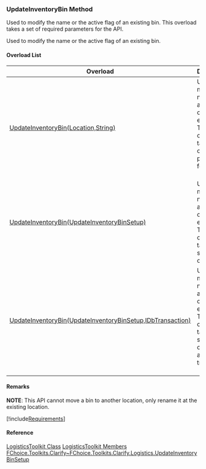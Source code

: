 ### UpdateInventoryBin Method

Used to modify the name or the active flag of an existing bin. This overload takes a set of required parameters for the API.

Used to modify the name or the active flag of an existing bin.

#### Overload List

| Overload | Description |
| --- | --- |
| [UpdateInventoryBin(Location,String)](FChoice.Toolkits.Clarify~FChoice.Toolkits.Clarify.Logistics.LogisticsToolkit~UpdateInventoryBin(Location,String).md) | Used to modify the name or the active flag of an existing bin. This overload takes a set of required parameters for the API.   |
| [UpdateInventoryBin(UpdateInventoryBinSetup)](FChoice.Toolkits.Clarify~FChoice.Toolkits.Clarify.Logistics.LogisticsToolkit~UpdateInventoryBin(UpdateInventoryBinSetup).md) | Used to modify the name or the active flag of an existing bin. This overload takes a setup object.   |
| [UpdateInventoryBin(UpdateInventoryBinSetup,IDbTransaction)](FChoice.Toolkits.Clarify~FChoice.Toolkits.Clarify.Logistics.LogisticsToolkit~UpdateInventoryBin(UpdateInventoryBinSetup,IDbTransaction).md) | Used to modify the name or the active flag of an existing bin. This overload takes a setup object and a database transaction.   |

#### Remarks

**NOTE**: This API cannot move a bin to another location, only rename it at the existing location.

[!include[Requirements](../partials/requirements.md)]

#### Reference

[LogisticsToolkit Class](FChoice.Toolkits.Clarify~FChoice.Toolkits.Clarify.Logistics.LogisticsToolkit.md)
[LogisticsToolkit Members](FChoice.Toolkits.Clarify~FChoice.Toolkits.Clarify.Logistics.LogisticsToolkit_members.md)
[FChoice.Toolkits.Clarify~FChoice.Toolkits.Clarify.Logistics.UpdateInventoryBinSetup](FChoice.Toolkits.Clarify~FChoice.Toolkits.Clarify.Logistics.UpdateInventoryBinSetup.md)
